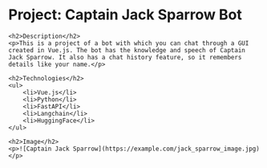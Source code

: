 <!DOCTYPE html>
<html lang="en">
<head>
    <meta charset="UTF-8">
    <title>ReadMe - Captain Jack Sparrow Bot</title>
</head>
<body>
    <h1>Project: Captain Jack Sparrow Bot</h1>
    
    <h2>Description</h2>
    <p>This is a project of a bot with which you can chat through a GUI created in Vue.js. The bot has the knowledge and speech of Captain Jack Sparrow. It also has a chat history feature, so it remembers details like your name.</p>
    
    <h2>Technologies</h2>
    <ul>
        <li>Vue.js</li>
        <li>Python</li>
        <li>FastAPI</li>
        <li>Langchain</li>
        <li>HuggingFace</li>
    </ul>
    
    <h2>Image</h2>
    <p>![Captain Jack Sparrow](https://example.com/jack_sparrow_image.jpg)</p>
</body>
</html>
